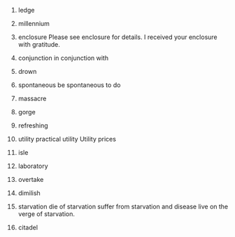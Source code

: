 01. ledge
02. millennium
03. enclosure
    Please see enclosure for details.
    I received your enclosure with gratitude.
04. conjunction
    in conjunction with    
05. drown
06. spontaneous
    be spontaneous to do
    
07. massacre
08. gorge
09. refreshing
10. utility
    practical utility
    Utility prices
11. isle
12. laboratory

13. overtake
14. dimilish
15. starvation
    die of starvation
    suffer from starvation and disease
    live on the verge of starvation.
16. citadel